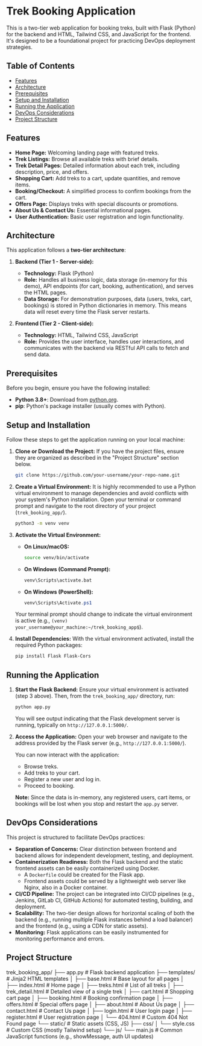 # Trek Booking Application

This is a two-tier web application for booking treks, built with Flask (Python) for the backend and HTML, Tailwind CSS, and JavaScript for the frontend. It's designed to be a foundational project for practicing DevOps deployment strategies.

## Table of Contents

* [Features](#features)
* [Architecture](#architecture)
* [Prerequisites](#prerequisites)
* [Setup and Installation](#setup-and-installation)
* [Running the Application](#running-the-application)
* [DevOps Considerations](#devops-considerations)
* [Project Structure](#project-structure)

## Features

* **Home Page:** Welcoming landing page with featured treks.
* **Trek Listings:** Browse all available treks with brief details.
* **Trek Detail Pages:** Detailed information about each trek, including description, price, and offers.
* **Shopping Cart:** Add treks to a cart, update quantities, and remove items.
* **Booking/Checkout:** A simplified process to confirm bookings from the cart.
* **Offers Page:** Displays treks with special discounts or promotions.
* **About Us & Contact Us:** Essential informational pages.
* **User Authentication:** Basic user registration and login functionality.

## Architecture

This application follows a **two-tier architecture**:

1.  **Backend (Tier 1 - Server-side):**
    * **Technology:** Flask (Python)
    * **Role:** Handles all business logic, data storage (in-memory for this demo), API endpoints (for cart, booking, authentication), and serves the HTML pages.
    * **Data Storage:** For demonstration purposes, data (users, treks, cart, bookings) is stored in Python dictionaries in memory. This means data will reset every time the Flask server restarts.

2.  **Frontend (Tier 2 - Client-side):**
    * **Technology:** HTML, Tailwind CSS, JavaScript
    * **Role:** Provides the user interface, handles user interactions, and communicates with the backend via RESTful API calls to fetch and send data.

## Prerequisites

Before you begin, ensure you have the following installed:

* **Python 3.8+**: Download from [python.org](https://www.python.org/downloads/).
* **pip**: Python's package installer (usually comes with Python).

## Setup and Installation

Follow these steps to get the application running on your local machine:

1.  **Clone or Download the Project:**
    If you have the project files, ensure they are organized as described in the "Project Structure" section below.

    ```bash
    git clone https://github.com/your-username/your-repo-name.git
    ```

3.  **Create a Virtual Environment:**
    It is highly recommended to use a Python virtual environment to manage dependencies and avoid conflicts with your system's Python installation.
    Open your terminal or command prompt and navigate to the root directory of your project (`trek_booking_app/`).

    ```bash
    python3 -m venv venv
    ```

4.  **Activate the Virtual Environment:**
    * **On Linux/macOS:**
        ```bash
        source venv/bin/activate
        ```
    * **On Windows (Command Prompt):**
        ```cmd
        venv\Scripts\activate.bat
        ```
    * **On Windows (PowerShell):**
        ```powershell
        venv\Scripts\Activate.ps1
        ```
    Your terminal prompt should change to indicate the virtual environment is active (e.g., `(venv) your_username@your_machine:~/trek_booking_app$`).

5.  **Install Dependencies:**
    With the virtual environment activated, install the required Python packages:

    ```bash
    pip install Flask Flask-Cors
    ```

## Running the Application

1.  **Start the Flask Backend:**
    Ensure your virtual environment is activated (step 3 above). Then, from the `trek_booking_app/` directory, run:

    ```bash
    python app.py
    ```
    You will see output indicating that the Flask development server is running, typically on `http://127.0.0.1:5000/`.

2.  **Access the Application:**
    Open your web browser and navigate to the address provided by the Flask server (e.g., `http://127.0.0.1:5000/`).

    You can now interact with the application:
    * Browse treks.
    * Add treks to your cart.
    * Register a new user and log in.
    * Proceed to booking.

    **Note:** Since the data is in-memory, any registered users, cart items, or bookings will be lost when you stop and restart the `app.py` server.

## DevOps Considerations

This project is structured to facilitate DevOps practices:

* **Separation of Concerns:** Clear distinction between frontend and backend allows for independent development, testing, and deployment.
* **Containerization Readiness:** Both the Flask backend and the static frontend assets can be easily containerized using Docker.
    * A `Dockerfile` could be created for the Flask app.
    * Frontend assets could be served by a lightweight web server like Nginx, also in a Docker container.
* **CI/CD Pipeline:** The project can be integrated into CI/CD pipelines (e.g., Jenkins, GitLab CI, GitHub Actions) for automated testing, building, and deployment.
* **Scalability:** The two-tier design allows for horizontal scaling of both the backend (e.g., running multiple Flask instances behind a load balancer) and the frontend (e.g., using a CDN for static assets).
* **Monitoring:** Flask applications can be easily instrumented for monitoring performance and errors.

## Project Structure
trek_booking_app/
├── app.py                  # Flask backend application
├── templates/              # Jinja2 HTML templates
│   ├── base.html           # Base layout for all pages
│   ├── index.html          # Home page
│   ├── treks.html          # List of all treks
│   ├── trek_detail.html    # Detailed view of a single trek
│   ├── cart.html           # Shopping cart page
│   ├── booking.html        # Booking confirmation page
│   ├── offers.html         # Special offers page
│   ├── about.html          # About Us page
│   ├── contact.html        # Contact Us page
│   ├── login.html          # User login page
│   ├── register.html       # User registration page
│   └── 404.html            # Custom 404 Not Found page
└── static/                 # Static assets (CSS, JS)
├── css/
│   └── style.css       # Custom CSS (mostly Tailwind setup)
└── js/
└── main.js         # Common JavaScript functions (e.g., showMessage, auth UI updates)
